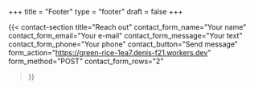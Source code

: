 +++
title =  "Footer"
type = "footer"
draft = false
+++

{{< contact-section
    title="Reach out" 
    contact_form_name="Your name"
    contact_form_email="Your e-mail"
    contact_form_message="Your text"
    contact_form_phone="Your phone"
    contact_button="Send message"
    form_action="https://green-rice-1ea7.denis-f21.workers.dev"
    form_method="POST"
    contact_form_rows="2"
>}}
<div id="message" style="margin-top:1em;"></div>


<script>
document.addEventListener("DOMContentLoaded", function () {
  const form = document.querySelector("#form-wrapper form");
  const messageBox = document.getElementById("message");

  form.addEventListener("submit", async function (e) {
    e.preventDefault();

    const name = form.querySelector("[name='full_name']").value.trim();
    const email = form.querySelector("[name='email']").value.trim();
    const phone = form.querySelector("[name='phone']").value.trim();
    const message = form.querySelector("[name='message']").value.trim();
    const secret = form.querySelector("[name='secret_field']")?.value || "";

    if (!name || !email || !message) {
      messageBox.textContent = "❗Please fill out your name, email, and message.";
      messageBox.style.color = "red";
      return;
    }

    const data = { name, email, phone, message, secret_field: secret };

    try {
      const response = await fetch(form.action, {
        method: form.method,
        headers: {
          "Content-Type": "application/json",
        },
        body: JSON.stringify(data),
      });

      const result = await response.json();

      if (result.success) {
        messageBox.textContent = "✅ Your message has been sent successfully!";
        messageBox.style.color = "green";
        form.reset();
      } else {
        messageBox.textContent = "❌ Something went wrong. Please try again later.";
        messageBox.style.color = "red";
      }
    } catch (error) {
      messageBox.textContent = "⚠️ Failed to send. Network error.";
      messageBox.style.color = "red";
    }
  });
});
</script>
